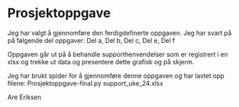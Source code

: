 # Prosjektoppgave

Jeg har valgt å gjennomføre den ferdigdefinerte oppgaven.
Jeg har svart på på følgende del oppgaver:
Del a, Del b, Del c, Del e, Del f

Oppgaven går ut på å behandle supporthenvendelser som er registrert i en xlsx og trekke ut data og presentere
dette grafisk og på skjerm.

Jeg har brukt spider for å gjennomføre denne oppgaven og har lastet opp filene:
Prosjektoppgave-final.py
support_uke_24.xlsx

Are Eriksen
